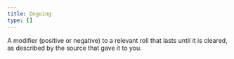 ```yaml
---
title: Ongoing
type: []
---
```


A modifier (positive or negative) to a relevant roll that lasts until it is cleared, as described by the source that gave it to you.
